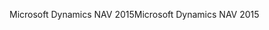 <span data-ttu-id="13ed6-101">Microsoft Dynamics NAV 2015</span><span class="sxs-lookup"><span data-stu-id="13ed6-101">Microsoft Dynamics NAV 2015</span></span>